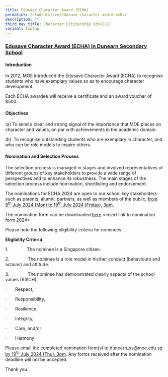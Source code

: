 ```yaml
---
title: Edusave Character Award (ECHA)
permalink: /students/cce/edusave-character-award-echa/
description: ""
third_nav_title: Character Citizenship Edn(CCE)
variant: tiptap
---
```

<h3><strong><u>Edusave Character Award (ECHA) in Dunearn Secondary School</u></strong></h3>
<h4><strong>Introduction</strong></h4>
<p>In 2012, MOE introduced the Edusave Character Award (ECHA) to recognise
students who have exemplary values so as to encourage character development.</p>
<p>Each ECHA awardee will receive a certificate and an award voucher of $500.</p>
<h4><strong>Objectives</strong></h4>
<p>(a) To send a clear and strong signal of the importance that MOE places
on character and values, on par with achievements in the academic domain.</p>
<p>(b)&nbsp; To recognise outstanding students who are exemplary in character,
and who can be role models to inspire others.</p>
<h4><strong>Nomination and Selection Process</strong></h4>
<p>The selection process is managed in stages and involved representatives
of different groups of key stakeholders to provide a wide range of perspectives
and to enhance its robustness. The main stages of the selection process
include nomination, shortlisting and endorsement.</p>
<p>The nominations for ECHA 2024 are open to our school key stakeholders
such as parents, alumni, partners, as well as members of the public, <u>from 8<sup>th</sup> July 2024 (Mon) to 19<sup>th</sup> July 2024 (Friday), 3pm</u>.</p>
<p>The nomination form can be downloaded <u>here</u> &lt;insert link to nomination
form 2024&gt;</p>
<p>Please note the following eligibility criteria for nominees:</p>
<p><strong>Eligibility Criteria</strong>
</p>
<p>1.&nbsp;&nbsp;&nbsp;&nbsp;&nbsp;&nbsp;&nbsp;&nbsp;&nbsp;&nbsp;&nbsp;&nbsp;&nbsp;&nbsp;
The nominee is a Singapore citizen.</p>
<p>2.&nbsp;&nbsp;&nbsp;&nbsp;&nbsp;&nbsp;&nbsp;&nbsp;&nbsp;&nbsp;&nbsp;&nbsp;&nbsp;&nbsp;
The nominee is a role model in his/her conduct (behaviours and actions)
and attitude.</p>
<p>3.&nbsp;&nbsp;&nbsp;&nbsp;&nbsp;&nbsp;&nbsp;&nbsp;&nbsp;&nbsp;&nbsp;&nbsp;&nbsp;&nbsp;
The nominee has demonstrated clearly aspects of the school values (R3ICH):</p>
<p>·&nbsp;&nbsp;&nbsp;&nbsp;&nbsp;&nbsp; Respect,</p>
<p>·&nbsp;&nbsp;&nbsp;&nbsp;&nbsp;&nbsp; Responsibility,</p>
<p>·&nbsp;&nbsp;&nbsp;&nbsp;&nbsp;&nbsp; Resilience,</p>
<p>·&nbsp;&nbsp;&nbsp;&nbsp;&nbsp;&nbsp; Integrity,</p>
<p>·&nbsp;&nbsp;&nbsp;&nbsp;&nbsp;&nbsp; Care, and/or</p>
<p>·&nbsp;&nbsp;&nbsp;&nbsp;&nbsp;&nbsp; Harmony</p>
<p>Please email the completed nomination form(s) to <a rel="noopener noreferrer nofollow" target="_blank">dunearn_ss@moe.edu.sg</a>  <u>by 19<sup>th</sup> July 2024 (Thu), 3pm</u>.
Any forms received after the nomination deadline will not be accepted.</p>
<p>Thank you.</p>